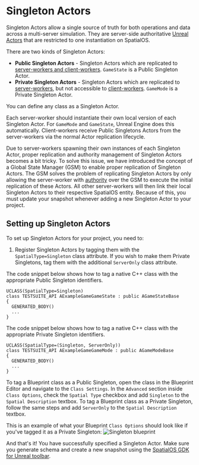 # Singleton Actors

Singleton Actors allow a single source of truth for both operations and data across a multi-server simulation. They are server-side authoritative [Unreal Actors](https://docs.unrealengine.com/en-us/Programming/UnrealArchitecture/Actors) that are restricted to one instantiation on SpatialOS.

There are two kinds of Singleton Actors:

* **Public Singleton Actors** - Singleton Actors which are replicated to [server-workers and client-workers]({{urlRoot}/content/glossary#workers). `GameState` is a Public Singleton Actor.
* **Private Singleton Actors** - Singleton Actors which are replicated to [server-workers]({{urlRoot}/content/glossary#workers), but not accessible to [client-workers]({{urlRoot}/content/glossary#workers). `GameMode` is a Private Singleton Actor.

You can define any class as a Singleton Actor.

Each server-worker should instantiate their own local version of each Singleton Actor. For `GameMode` and `GameState`, Unreal Engine does this automatically. Client-workers receive Public Singletons Actors from the server-workers via the normal Actor replication lifecycle.

Due to server-workers spawning their own instances of each Singleton Actor, proper replication and authority management of Singleton Actors becomes a bit tricky. To solve this issue, we have introduced the concept of a Global State Manager (GSM) to enable proper replication of Singleton Actors. The GSM solves the problem of replicating Singleton Actors by only allowing the server-worker with [authority]({{urlroot}}/content/glossary#authority) over the GSM to execute the initial replication of these Actors. All other server-workers will then link their local Singleton Actors to their respective SpatialOS entity. Because of this, you must update your snapshot whenever adding a new Singleton Actor to your project.

## Setting up Singleton Actors

To set up Singleton Actors for your project, you need to:

1. Register Singleton Actors by tagging them with the `SpatialType=Singleton` class attribute. If you wish to make them Private Singletons, tag them with the additional `ServerOnly` class attribute.

The code snippet below shows how to tag a native C++ class with the appropriate Public Singleton identifiers.

```
UCLASS(SpatialType=Singleton)
class TESTSUITE_API AExampleGameGameState : public AGameStateBase
{
  GENERATED_BODY()
  ...
}
```

The code snippet below shows how to tag a native C++ class with the appropriate Private Singleton identifiers.

```
UCLASS(SpatialType=(Singleton, ServerOnly))
class TESTSUITE_API AExampleGameGameMode : public AGameModeBase
{
  GENERATED_BODY()
  ...
}
```

To tag a Blueprint class as a Public Singleton, open the class in the Blueprint Editor and navigate to the `Class Settings`. In the `Advanced` section inside `Class Options`, check the `Spatial Type` checkbox and add `Singleton` to the `Spatial Description` textbox. To tag a Blueprint class as a Private Singleton, follow the same steps and add `ServerOnly` to the `Spatial Description` textbox.

This is an example of what your Blueprint `Class Options` should look like if you've tagged it as a Private Singleton:
![Singleton blueprint]({{assetRoot}}assets/screen-grabs/blueprint_singleton.png)

And that's it! You have successfully specified a Singleton Actor. Make sure you generate schema and create a new snapshot using the [SpatialOS GDK for Unreal toolbar]({{urlRoot}}/content/toolbar).

